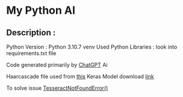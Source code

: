 ﻿# My Python AI


## Description :

Python Version : Python 3.10.7 venv
Used Python Libraries : look into requirements.txt file



Code generated primarily by [ChatGPT](https://github.com/lencx/ChatGPT) Ai

Haarcascade file used from [this](https://github.com/opencv/opencv/tree/master/data/haarcascades)
Keras Model download [link](https://www.kaggle.com/c/challenges-in-representation-learning-facial-expression-recognition-challenge/data)

To solve issue 
[TesseractNotFoundError()](https://stackoverflow.com/questions/50655738/how-do-i-resolve-a-tesseractnotfounderror)
